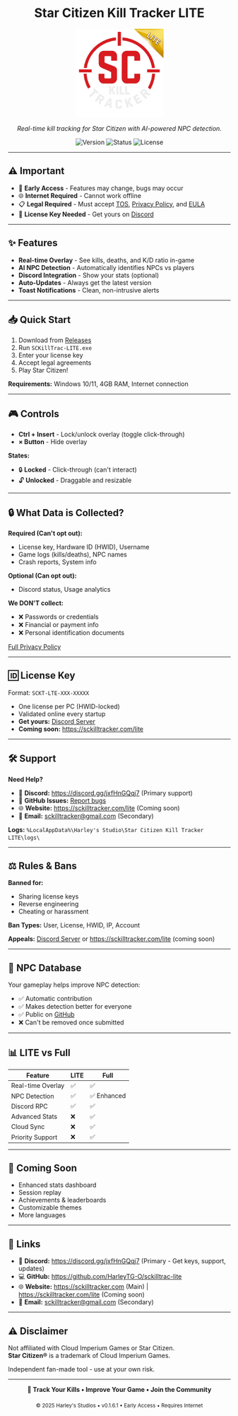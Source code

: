 <h1 align="center">Star Citizen Kill Tracker LITE</h1>

<p align="center">
  <img src="https://github.com/HarleyTG-O/sckilltrac-lite/blob/main/SCKillTrac-LITE.png?raw=true" alt="SC Kill Tracker LITE Logo" width="200"/>
</p>

<p align="center">
  <i>Real-time kill tracking for Star Citizen with AI-powered NPC detection.</i>
</p>

<p align="center">
  <img src="https://img.shields.io/badge/version-0.1.6.1-blue?style=flat-square" alt="Version"/>
  <img src="https://img.shields.io/badge/status-early%20access-orange?style=flat-square" alt="Status"/>
  <img src="https://img.shields.io/badge/license-proprietary-red?style=flat-square" alt="License"/>
</p>

---

## ⚠️ Important

- 🚧 **Early Access** - Features may change, bugs may occur
- 🌐 **Internet Required** - Cannot work offline
- 📋 **Legal Required** - Must accept [TOS](./LITE%20Legal/LITE_TOS.md), [Privacy Policy](./LITE%20Legal/LITE_PRIVACY.md), and [EULA](./LITE%20Legal/LITE_EULA.md)
- 🔑 **License Key Needed** - Get yours on [Discord](https://discord.gg/jxfHnGQqj7)

---

## ✨ Features

- **Real-time Overlay** - See kills, deaths, and K/D ratio in-game
- **AI NPC Detection** - Automatically identifies NPCs vs players
- **Discord Integration** - Show your stats (optional)
- **Auto-Updates** - Always get the latest version
- **Toast Notifications** - Clean, non-intrusive alerts

---

## 📥 Quick Start

1. Download from [Releases](https://github.com/HarleyTG-O/sckilltrac-lite/releases)
2. Run `SCKillTrac-LITE.exe`
3. Enter your license key
4. Accept legal agreements
5. Play Star Citizen!

**Requirements:** Windows 10/11, 4GB RAM, Internet connection

---

## 🎮 Controls

- **Ctrl + Insert** - Lock/unlock overlay (toggle click-through)
- **× Button** - Hide overlay

**States:**
- 🔒 **Locked** - Click-through (can't interact)
- 🔓 **Unlocked** - Draggable and resizable

---

## 🔒 What Data is Collected?

**Required (Can't opt out):**
- License key, Hardware ID (HWID), Username
- Game logs (kills/deaths), NPC names
- Crash reports, System info

**Optional (Can opt out):**
- Discord status, Usage analytics

**We DON'T collect:**
- ❌ Passwords or credentials
- ❌ Financial or payment info
- ❌ Personal identification documents

[Full Privacy Policy](./LITE%20Legal/LITE_PRIVACY.md)

---

## 🆔 License Key

Format: `SCKT-LTE-XXX-XXXXX`

- One license per PC (HWID-locked)
- Validated online every startup
- **Get yours:** [Discord Server](https://discord.gg/jxfHnGQqj7)
- **Coming soon:** https://sckilltracker.com/lite

---

## 🛠️ Support

**Need Help?**
- 💬 **Discord:** https://discord.gg/jxfHnGQqj7 (Primary support)
- 🐞 **GitHub Issues:** [Report bugs](https://github.com/HarleyTG-O/sckilltrac-lite/issues)
- 🌐 **Website:** https://sckilltracker.com/lite (Coming soon)
- 📧 **Email:** sckilltracker@gmail.com (Secondary)

**Logs:** `%LocalAppData%\Harley's Studio\Star Citizen Kill Tracker LITE\logs\`

---

## ⚖️ Rules & Bans

**Banned for:**
- Sharing license keys
- Reverse engineering
- Cheating or harassment

**Ban Types:** User, License, HWID, IP, Account

**Appeals:** [Discord Server](https://discord.gg/jxfHnGQqj7) or https://sckilltracker.com/lite (coming soon)

---

## 🤝 NPC Database

Your gameplay helps improve NPC detection:
- ✅ Automatic contribution
- ✅ Makes detection better for everyone
- ✅ Public on [GitHub](https://github.com/HarleyTG-O/sc-killfeed)
- ❌ Can't be removed once submitted

---

## 📊 LITE vs Full

| Feature | LITE | Full |
|---------|------|------|
| Real-time Overlay | ✅ | ✅ |
| NPC Detection | ✅ | ✅ Enhanced |
| Discord RPC | ✅ | ✅ |
| Advanced Stats | ❌ | ✅ |
| Cloud Sync | ❌ | ✅ |
| Priority Support | ❌ | ✅ |

---

## 🌟 Coming Soon

- Enhanced stats dashboard
- Session replay
- Achievements & leaderboards
- Customizable themes
- More languages

---

## 🔗 Links

- 💬 **Discord:** https://discord.gg/jxfHnGQqj7 (Primary - Get keys, support, updates)
- 💻 **GitHub:** https://github.com/HarleyTG-O/sckilltrac-lite
- 🌐 **Website:** https://sckilltracker.com (Main) | https://sckilltracker.com/lite (Coming soon)
- 📧 **Email:** sckilltracker@gmail.com (Secondary)

---

## ⚠️ Disclaimer

Not affiliated with Cloud Imperium Games or Star Citizen.  
**Star Citizen®** is a trademark of Cloud Imperium Games.

Independent fan-made tool - use at your own risk.

---

<p align="center">
  <b>🎯 Track Your Kills • Improve Your Game • Join the Community</b>
</p>

<p align="center">
  <sub>© 2025 Harley's Studios • v0.1.6.1 • Early Access • Requires Internet</sub>
</p>

